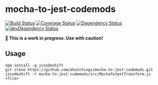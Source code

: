 # mocha-to-jest-codemods

[![Build Status](https://travis-ci.org/ahutchings/mocha-to-jest-codemods.svg?branch=master)](https://travis-ci.org/ahutchings/mocha-to-jest-codemods)
[![Coverage Status](https://coveralls.io/repos/github/ahutchings/mocha-to-jest-codemods/badge.svg)](https://coveralls.io/github/ahutchings/mocha-to-jest-codemods)
[![Dependency Status](https://david-dm.org/ahutchings/mocha-to-jest-codemods.svg)](https://david-dm.org/ahutchings/mocha-to-jest-codemods)
[![devDependency Status](https://david-dm.org/ahutchings/mocha-to-jest-codemods/dev-status.svg)](https://david-dm.org/ahutchings/mocha-to-jest-codemods#info=devDependencies)

**🚨  This is a work in progress. Use with caution!**

## Usage

```
npm install -g jscodeshift
git clone https://github.com/ahutchings/mocha-to-jest-codemods.git
jscodeshift -t mocha-to-jest-codemods/src/MochaToJestTransform.js <file>
```
